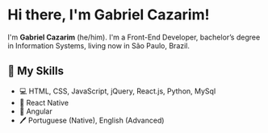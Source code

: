 # Hi there, I'm Gabriel Cazarim!

I'm **Gabriel Cazarim** (he/him). I'm a Front-End Developer, bachelor’s degree in Information Systems, living now in São Paulo, Brazil.

## 📖 My Skills

* 💻 HTML, CSS, JavaScript, jQuery, React.js, Python, MySql
* 📱 React Native
* 🌱 Angular
* 🖊️ Portuguese (Native), English (Advanced)
